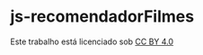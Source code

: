 # js-recomendadorFilmes

<p xmlns:cc="http://creativecommons.org/ns#" >Este trabalho está licenciado sob <a href="https://creativecommons.org/licenses/by/4.0/?ref=chooser-v1" target="_blank" rel="license noopener noreferrer" style="display:inline-block;">CC BY 4.0<img style="height:22px!importante;margem-esquerda:3px; vertical-alinhamento:text-bottom;" src="https://mirrors.creativecommons.org/presskit/icons/cc.svg?ref=chooser-v1" alt=""><img style="altura:22px!importante;margem-esquerda:3px; vertical-alinhamento:text-bottom;" src="https://mirrors.creativecommons.org/presskit/icons/by.svg?ref=chooser-v1" alt=""></a></p>
